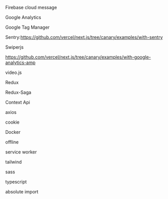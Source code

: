 


Firebase cloud message

Google Analytics

Google Tag Manager

Sentry:https://github.com/vercel/next.js/tree/canary/examples/with-sentry

Swiperjs

https://github.com/vercel/next.js/tree/canary/examples/with-google-analytics-amp

video.js

Redux

Redux-Saga

Context Api

axios

cookie

Docker

offline

service worker

tailwind

sass

typescript 


absolute import
